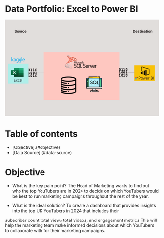 # Data Portfolio: Excel to Power BI

![excel-to-powerbi-animated-diagram](assets/images/kaggle_to_powerbi.gif)

# Table of contents
- [Objective].(#objective)
- [Data Source].(#data-source)
  



# Objective 
* What is the key pain point?
The Head of Marketing wants to find out who the top YouTubers are in 2024 to decide on which YouTubers would be best to run marketing campaigns throughout the rest of the year.

* What is the ideal solution?
To create a dashboard that provides insights into the top UK YouTubers in 2024 that includes their

subscriber count
total views
total videos, and
engagement metrics
This will help the marketing team make informed decisions about which YouTubers to collaborate with for their marketing campaigns.
